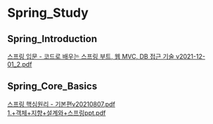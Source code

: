 # Spring_Study
## Spring_Introduction
[스프링 입문 - 코드로 배우는 스프링 부트, 웹 MVC, DB 접근 기술 v2021-12-01_2.pdf](https://github.com/moong2/Spring_Study/files/8241150/-.MVC.DB.v2021-12-01_2.pdf)
## Spring_Core_Basics
[스프링 핵심원리 - 기본편v20210807.pdf](https://github.com/moong2/Spring_Study/files/8300176/-.v20210807.pdf)<br>
[1.+객체+지향+설계와+스프링ppt.pdf](https://github.com/moong2/Spring_Study/files/8300162/1.%2B.%2B.%2B.%2B.ppt.pdf)
